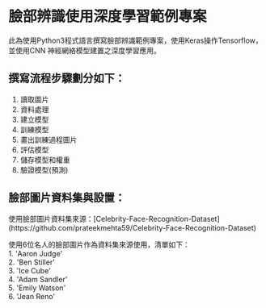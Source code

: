 # 臉部辨識使用深度學習範例專案

<p>此為使用Python3程式語言撰寫臉部辨識範例專案，使用Keras操作Tensorflow，並使用CNN 神經網絡模型建置之深度學習應用。</p>
  
撰寫流程步驟劃分如下：
----------------------------------------------------------------------------------------------------------------------------------
1. 讀取圖片<br/>
2. 資料處理<br/>
3. 建立模型<br/>
4. 訓練模型<br/>
5. 畫出訓練過程圖片<br/>
6. 評估模型<br/>
7. 儲存模型和權重<br/>
8. 驗證模型(預測)
</p>

臉部圖片資料集與設置：
----------------------------------------------------------------------------------------------------------------------------------
<p>使用臉部圖片資料集來源：[Celebrity-Face-Recognition-Dataset](https://github.com/prateekmehta59/Celebrity-Face-Recognition-Dataset) </p>

<p>
使用6位名人的臉部圖片作為資料集來源使用，清單如下：<br/>
1. 'Aaron Judge'<br/>
2. 'Ben Stiller'<br/>
3. 'Ice Cube'<br/>
4. 'Adam Sandler'<br/>
5. 'Emily Watson'<br/>
6. 'Jean Reno'<br/>
</p>
